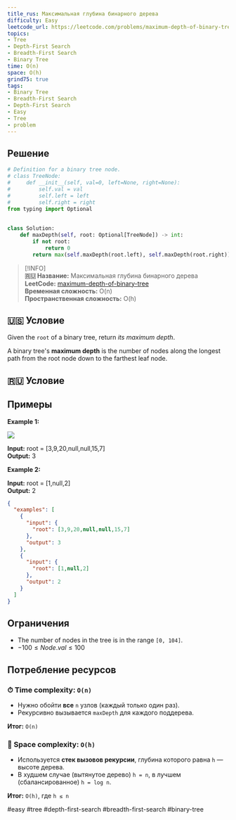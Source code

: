 ```yaml
---
title_rus: Максимальная глубина бинарного дерева
difficulty: Easy
leetcode_url: https://leetcode.com/problems/maximum-depth-of-binary-tree/
topics:
- Tree
- Depth-First Search
- Breadth-First Search
- Binary Tree
time: O(n)
space: O(h)
grind75: true
tags:
- Binary Tree
- Breadth-First Search
- Depth-First Search
- Easy
- Tree
- problem
---
```

## Решение

```python
# Definition for a binary tree node.  
# class TreeNode:  
#     def __init__(self, val=0, left=None, right=None):  
#         self.val = val  
#         self.left = left  
#         self.right = right  
from typing import Optional  
  
  
class Solution:  
    def maxDepth(self, root: Optional[TreeNode]) -> int:  
        if not root:  
            return 0  
        return max(self.maxDepth(root.left), self.maxDepth(root.right)) + 1
```

> [!INFO]  
> **🇷🇺 Название:** Максимальная глубина бинарного дерева  
> **LeetCode:** [maximum-depth-of-binary-tree](https://leetcode.com/problems/maximum-depth-of-binary-tree/)  
> **Временная сложность:** O(n)  
> **Пространственная сложность:** O(h)  



## 🇺🇸 Условие

Given the `root` of a binary tree, return _its maximum depth_.

A binary tree's **maximum depth** is the number of nodes along the longest path from the root node down to the farthest leaf node.

## 🇷🇺 Условие

<!-- Место для вставки перевода на русском языке -->

## Примеры

**Example 1:**

![](https://assets.leetcode.com/uploads/2020/11/26/tmp-tree.jpg)

**Input:** root = [3,9,20,null,null,15,7]  
**Output:** 3  

**Example 2:**

**Input:** root = [1,null,2]  
**Output:** 2  

```json
{
  "examples": [
    {
      "input": {
        "root": [3,9,20,null,null,15,7]
      },
      "output": 3
    },
    {
      "input": {
        "root": [1,null,2]
      },
      "output": 2
    }
  ]
}
```

## Ограничения

- The number of nodes in the tree is in the range `[0, 104]`.
- $-100 \leq Node.val \leq 100$

## Потребление ресурсов
### ⏱ Time complexity: `O(n)`

- Нужно обойти **все** `n` узлов (каждый только один раз).
- Рекурсивно вызывается `maxDepth` для каждого поддерева.

**Итог:** `O(n)`

### 🧠 Space complexity: `O(h)`

- Используется **стек вызовов рекурсии**, глубина которого равна `h` — высоте дерева.
- В худшем случае (вытянутое дерево) `h = n`, в лучшем (сбалансированное) `h = log n`.

**Итог:** `O(h)`, где `h ≤ n`

#easy #tree #depth-first-search #breadth-first-search #binary-tree
